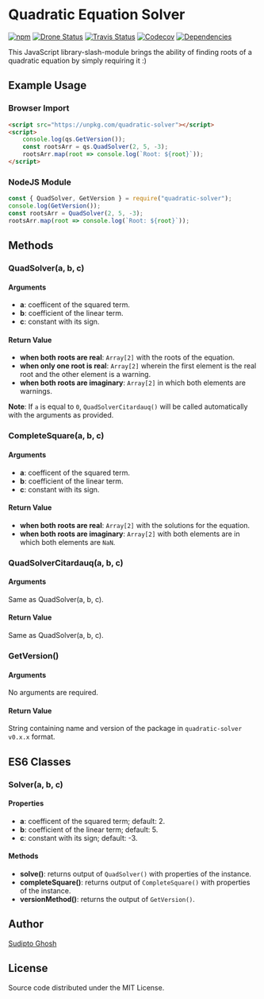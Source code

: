 # Quadratic Equation Solver

[![npm](https://img.shields.io/npm/v/quadratic-solver.svg?logo=npm&style=flat-square)](https://www.npmjs.com/package/quadratic-solver)
[![Drone Status](https://img.shields.io/drone/build/sudipto/quadratic-solver.svg?logo=drone&server=https%3A%2F%2Fci.ghosh.pro&style=flat-square&label=build)](https://ci.ghosh.pro/sudipto/quadratic-solver)
[![Travis Status](https://img.shields.io/travis/com/sudiptog81/quadratic-solver.svg?logo=travis&style=flat-square&label=build)](https://travis-ci.org/sudiptog81/quadratic-solver)
[![Codecov](https://img.shields.io/codecov/c/github/sudiptog81/quadratic-solver.svg?style=flat-square)](https://codecov.io/gh/sudiptog81/quadratic-solver)
[![Dependencies](https://img.shields.io/david/sudiptog81/quadratic-solver.svg?style=flat-square)](https://git.ghosh.pro/sudipto/quadratic-solver/src/branch/master/package.json)

This JavaScript library-slash-module brings the ability of finding roots of a quadratic equation by simply requiring it :)

## Example Usage

### Browser Import

```html
<script src="https://unpkg.com/quadratic-solver"></script>
<script>
    console.log(qs.GetVersion());
    const rootsArr = qs.QuadSolver(2, 5, -3);
    rootsArr.map(root => console.log(`Root: ${root}`));
</script>
```

### NodeJS Module

```js
const { QuadSolver, GetVersion } = require("quadratic-solver");
console.log(GetVersion());
const rootsArr = QuadSolver(2, 5, -3);
rootsArr.map(root => console.log(`Root: ${root}`));
```

## Methods

### QuadSolver(a, b, c)

#### Arguments

- **a**: coefficent of the squared term.
- **b**: coefficient of the linear term.
- **c**: constant with its sign.

#### Return Value

- **when both roots are real**: `Array[2]` with the roots of the equation.
- **when only one root is real**: `Array[2]` wherein the first element is the real root and the other element is a warning.
- **when both roots are imaginary**: `Array[2]` in which both elements are warnings.

**Note**: If `a` is equal to `0`, `QuadSolverCitardauq()` will be called automatically with the arguments as provided.

### CompleteSquare(a, b, c)

#### Arguments

- **a**: coefficent of the squared term.
- **b**: coefficient of the linear term.
- **c**: constant with its sign.

#### Return Value

- **when both roots are real**: `Array[2]` with the solutions for the equation.
- **when both roots are imaginary**: `Array[2]` with both elements are in which both elements are `NaN`.

### QuadSolverCitardauq(a, b, c)

#### Arguments

Same as QuadSolver(a, b, c).

#### Return Value

Same as QuadSolver(a, b, c).

### GetVersion()

#### Arguments

No arguments are required.

#### Return Value

String containing name and version of the package in `quadratic-solver v0.x.x` format.

## ES6 Classes

### Solver(a, b, c)

#### Properties

- **a**: coefficent of the squared term; default: 2.
- **b**: coefficient of the linear term; default: 5.
- **c**: constant with its sign; default: -3.

#### Methods

- **solve()**: returns output of `QuadSolver()` with properties of the instance.
- **completeSquare()**: returns output of `CompleteSquare()` with properties of the instance.
- **versionMethod()**: returns the output of `GetVersion()`.

## Author

[Sudipto Ghosh](https://sudipto.ghosh.pro)

## License

Source code distributed under the MIT License.
